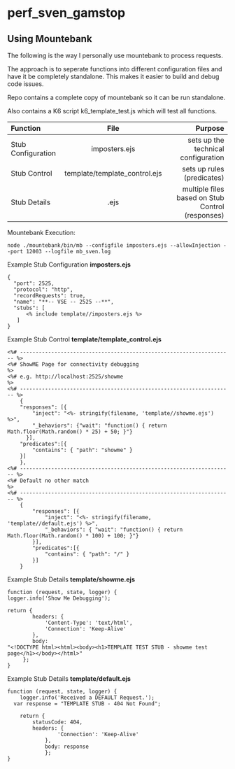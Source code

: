# perf_sven_gamstop

## Using Mountebank

The following is the way I personally use mountebank to process requests.

The approach is to seperate functions into different configuration files and have it be completely standalone.
This makes it easier to build and debug code issues.

Repo contains a complete copy of mountebank so it can be run standalone.

Also contains a K6 script k6_template_test.js which will test all functions.

| Function  | File  | Purpose |
| :------------ |:---------------:| -----:|
| Stub Configuration | imposters.ejs | sets up the technical configuration |
| Stub Control | template/template_control.ejs | sets up rules (predicates) |
| Stub Details | <function>.ejs | multiple files based on Stub Control (responses) |


Mountebank Execution:
```
node ./mountebank/bin/mb --configfile imposters.ejs --allowInjection --port 12003 --logfile mb_sven.log
```

Example Stub Configuration **imposters.ejs**

```
{
  "port": 2525,
  "protocol": "http",
  "recordRequests": true,
  "name": "**-- VSE -- 2525 --**",
  "stubs": [
      <% include template//imposters.ejs %>
   ]
}
```
Example Stub Control **template/template_control.ejs**
```
<%# -------------------------------------------------------------------- %>
<%# ShowME Page for connectivity debugging                               %>
<%# e.g. http://localhost:2525/showme                                    %>
<%# -------------------------------------------------------------------- %>
	{
    "responses": [{
        "inject": "<%- stringify(filename, 'template//showme.ejs') %>",
	    "_behaviors": {"wait": "function() { return Math.floor(Math.random() * 25) + 50; }"}
	  }],
    "predicates":[{
        "contains": { "path": "showme" }
    }]
	},
<%# -------------------------------------------------------------------- %>
<%# Default no other match                                               %>
<%# -------------------------------------------------------------------- %>
	{
	    "responses": [{
	        "inject": "<%- stringify(filename, 'template//default.ejs') %>",
	  	    "_behaviors": { "wait": "function() { return Math.floor(Math.random() * 100) + 100; }"}
	    }],
        "predicates":[{
            "contains": { "path": "/" }
	    }]
    }
```
Example Stub Details **template/showme.ejs**
```
function (request, state, logger) {
logger.info('Show Me Debugging');

return {
		headers: {
			'Content-Type': 'text/html',
			'Connection': 'Keep-Alive'
		},
		body:
"<!DOCTYPE html><html><body><h1>TEMPLATE TEST STUB - showme test page</h1></body></html>"
	 };
}
```
Example Stub Details **template/default.ejs**
```
function (request, state, logger) {
	logger.info('Received a DEFAULT Request.');
  var response = "TEMPLATE STUB - 404 Not Found";

	return {
		statusCode: 404,
		headers: {
				'Connection': 'Keep-Alive'
			},
			body: response
			};
}
```
